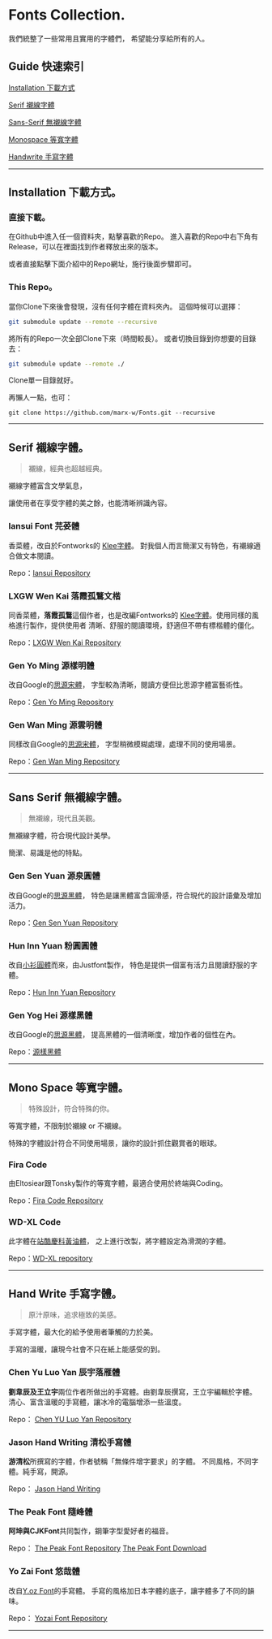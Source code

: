 # Fonts Collection.

我們統整了一些常用且實用的字體們，
希望能分享給所有的人。

## Guide 快速索引

[Installation 下載方式](#installation-下載方式)

[Serif 襯線字體](#serif-襯線字體)

[Sans-Serif 無襯線字體](#sans-serif-無襯線字體)

[Monospace 等寬字體](#mono-space-等寬字體)

[Handwrite 手寫字體](#hand-write-手寫字體)

---

## Installation 下載方式。

### 直接下載。

在Github中進入任一個資料夾，點擊喜歡的Repo。
進入喜歡的Repo中右下角有Release，可以在裡面找到作者釋放出來的版本。

或者直接點擊下面介紹中的Repo網址，施行後面步驟即可。

### This Repo。

當你Clone下來後會發現，沒有任何字體在資料夾內。
這個時候可以選擇：
```bash
git submodule update --remote --recursive
```
將所有的Repo一次全部Clone下來（時間較長）。
或者切換目錄到你想要的目錄去：
```bash
git submodule update --remote ./
```
Clone單一目錄就好。

再懶人一點，也可：
```
git clone https://github.com/marx-w/Fonts.git --recursive
```

---

## Serif 襯線字體。

> 襯線，經典也超越經典。

襯線字體富含文學氣息，

讓使用者在享受字體的美之餘，也能清晰辨識內容。

### Iansui Font 芫荽體

香菜體，改自於Fontworks的 [Klee字體](https://github.com/fontworks-fonts/Klee)。
對我個人而言簡潔又有特色，有襯線適合做文本閱讀。

Repo：[Iansui Repository](https://github.com/ButTaiwan/iansui.git)

### LXGW Wen Kai 落霞孤鶩文楷

同香菜體，**落霞孤鶩**這個作者，也是改編Fontworks的
[Klee字體](https://github.com/fontworks-fonts/Klee)。使用同樣的風格進行製作，提供使用者
清晰、舒服的閱讀環境，舒適但不帶有標楷體的僵化。

Repo：[LXGW Wen Kai Repository](https://github.com/lxgw/LxgwWenKai.git)

### Gen Yo Ming 源樣明體

改自Google的[思源宋體](https://github.com/adobe-fonts/source-han-serif/)，
字型較為清晰，閱讀方便但比思源字體富藝術性。

Repo：[Gen Yo Ming Repository](https://github.com/ButTaiwan/genyo-font.git)

### Gen Wan Ming 源雲明體

同樣改自Google的[思源宋體](https://github.com/adobe-fonts/source-han-serif/)，
字型稍微模糊處理，處理不同的使用場景。

Repo：[Gen Wan Ming Repository](https://github.com/ButTaiwan/genwan-font.git)

---

## Sans Serif 無襯線字體。

> 無襯線，現代且美觀。

無襯線字體，符合現代設計美學。

簡潔、易識是他的特點。

### Gen Sen Yuan 源泉圓體

改自Google的[思源黑體](https://github.com/adobe-fonts/source-han-sans/)，
特色是讓黑體富含圓滑感，符合現代的設計語彙及增加活力。

Repo：[Gen Sen Yuan Repository](https://github.com/ButTaiwan/gensen-font.git)

### Hun Inn Yuan 粉圓圓體

改自[小衫圓體](https://github.com/googlefonts/kosugi-maru.git)而來，由Justfont製作，
特色是提供一個富有活力且閱讀舒服的字體。

Repo：[Hun Inn Yuan Repository](https://github.com/justfont/open-huninn-font.git)

### Gen Yog Hei 源樣黑體

改自Google的[思源黑體](https://github.com/adobe-fonts/source-han-sans/)，
提高黑體的一個清晰度，增加作者的個性在內。

Repo：[源樣黑體](https://github.com/ButTaiwan/genyog-font.git)

---

## Mono Space 等寬字體。

> 特殊設計，符合特殊的你。

等寬字體，不限制於襯線 or 不襯線。

特殊的字體設計符合不同使用場景，讓你的設計抓住觀賞者的眼球。

### Fira Code 

由Eltosiear跟Tonsky製作的等寬字體，最適合使用於終端與Coding。

Repo：[Fira Code Repository](https://github.com/tonsky/FiraCode.git)

### WD-XL Code

此字體在[站酷慶科黃油體](https://www.github.com/googlefonts/zcool-qingke-huangyou)，
之上進行改製，將字體設定為滑潤的字體。

Repo：[WD-XL repository](https://github.com/NightFurySL2001/WD-XL-font.git)

---

## Hand Write 手寫字體。

> 原汁原味，追求極致的美感。

手寫字體，最大化的給予使用者筆觸的力於美。

手寫的溫暖，讓現今社會不只在紙上能感受的到。

### Chen Yu Luo Yan 辰宇落雁體

**劉韋辰及王立宇**兩位作者所做出的手寫體。由劉韋辰撰寫，王立宇編輯於字體。
清心、富含溫暖的手寫體，讓冰冷的電腦增添一些溫度。

Repo：
[Chen YU Luo Yan Repository](https://github.com/Chenyu-otf/chenyuluoyan_thin.git)

### Jason Hand Writing 清松手寫體

**游清松**所撰寫的字體，作者號稱「無條件增字要求」的字體。
不同風格，不同字體。純手寫，開源。

Repo：
[Jason Hand Writing](https://github.com/jasonhandwriting/JasonHandwriting.git)

### The Peak Font 隨峰體

**阿坤與CJKFont**共同製作，鋼筆字型愛好者的福音。

Repo：
[The Peak Font Repository](https://github.com/xlfont/the-peak-font.git)
[The Peak Font Download](https://cjkfonts.io/blog/ThePeakFont)

### Yo Zai Font 悠哉體

改自[Y.oz Font](http://yozvox.web.fc2.com/)的手寫體。
手寫的風格加日本字體的底子，讓字體多了不同的韻味。

Repo：
[Yozai Font Repository](https://github.com/lxgw/yozai-font.git)

---